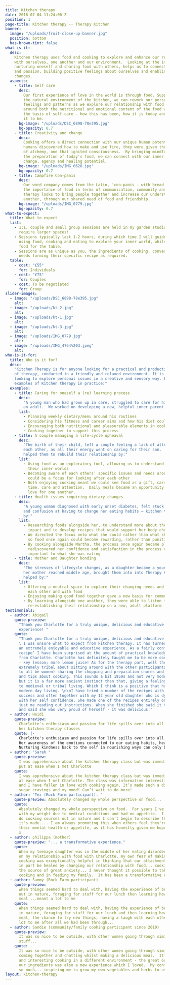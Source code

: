 ```yaml
---
title: Kitchen therapy
date: 2018-07-04 11:24:00 Z
position: 1
page-title: Kitchen therapy -- Therapy Kitchen
banner:
  image: "/uploads/fruit-close-up-banner.jpg"
  position: bottom
  has-brown-tint: false
what-is-it:
  desc:
    Kitchen therapy uses food and cooking to explore and enhance our relationships
    with ourselves, one another and our environment.  Looking at the importance of
    nurturing oneself and sharing food with others, helps us to connect with our creativity
    and passion, building positive feelings about ourselves and enabling helpful life
    changes.
  aspects:
    - title: Self care
      desc:
        Our first experience of love in the world is through food. Supported in
        the natural environment of the kitchen, we can rework our personal stories,
        feelings and patterns as we explore our relationship with food.  Our mindfulness
        around both the nutritional and emotional content of the food we make forms
        the basis of self-care - how this has been, how it is today and how we intend
        it to be.
      bg-image: "/uploads/DSC_6898-78e395.jpg"
      bg-opacity: 0.7
    - title: Creativity and change
      desc:
        Cooking offers a direct connection with our unique human potential.  When
        humans discovered how to make and use fire, they were given their first taste
        of alchemy, one that ignited consciousness.  By bringing mindful attention to
        the preparation of today's food, we can connect with our inner capacity for
        change, agency and healing potential.
      bg-image: "/uploads/IMG_0628.jpg"
      bg-opacity: 0.7
    - title: Campfire Con-panis
      desc:
        Our word company comes from the Latin, 'con-panis - with bread', reflecting
        the importance of food in terms of communication, community and connection.  Kitchen
        therapy looks to bring people together and increase our understanding of one
        another, through our shared need of food and friendship.
      bg-image: "/uploads/IMG_0779.jpg"
      bg-opacity: 0.7
what-to-expect:
  title: What to expect
  list:
    - 1:1, couple and small group sessions are held in my garden studio, larger groups
      require larger spaces!
    - Sessions typically last 1-2 hours, during which time I will guide you through
      using food, cooking and eating to explore your inner world, whilst making great
      food for the table.
    - Sessions are as unique as you, the ingredients of cooking, conversation, dietary
      needs forming their specific recipe as required.
  table:
    - cost: "£55"
      for: Individuals
    - cost: "£75"
      for: Couples
    - cost: To be negotiated
      for: Group
slider-images:
  - image: "/uploads/DSC_6898-78e395.jpg"
    alt:
  - image: "/uploads/kt-2.jpg"
    alt:
  - image: "/uploads/kt-1.jpg"
    alt:
  - image: "/uploads/kt-3.jpg"
    alt:
  - image: "/uploads/IMG_0779.jpg"
    alt:
  - image: "/uploads/IMG_4764%203.jpeg"
    alt:
who-is-it-for:
  title: Who is it for?
  desc:
    "Kitchen Therapy is for anyone looking for a practical and productive form
    of therapy, conducted in a friendly and relaxed environment. It is for anyone
    looking to explore personal issues in a creative and sensory way. Below are some
    examples of Kitchen therapy in practice:"
  examples:
    - title: Caring for oneself a (re) learning process
      desc:
        "A young man who had grown up in care, struggled to care for himself as
        an adult.  We worked on developing a new, helpful inner parent by:"
      list:
        - Planning weekly dietary/menu around his routines
        - Considering his fitness and career aims and how his diet could support that
        - Encouraging both nutritional and pleasurable elements in cooking
        - Cooking together to support this process
    - title: A couple managing a life-cycle upheaval
      desc:
        "The birth of their child, left a couple feeling a lack of attention from
        each other, as all their energy went on caring for their son.  Kitchen therapy
        helped them to rebuild their relationship by:"
      list:
        - Using food as an exploratory tool, allowing us to understand and connect with
          their inner worlds
        - Becoming aware of each others’ specific issues and needs around food meant this
          could be a focus for looking after each other
        - Both enjoying cooking meant we could see food as a gift, carrying with it their
          time, care and attention.  Daily meals became an opportunity to feel and express
          love for one another.
    - title: Health issues requiring dietary changes
      desc:
        "A young woman diagnosed with early onset diabetes, felt stuck with resentment
        and confusion at having to change her eating habits – kitchen therapy helped
        by:"
      list:
        - Researching foods alongside her, to understand more about their nutritional
          impact and to develop recipes that would support her body chemistry
        - We directed the focus onto what she could rather than what she could not eat,
          so food once again could become rewarding, rather than punitive
        - By cooking alongside Martha, the process once again became pleasurable and doable.  She
          rediscovered her confidence and satisfaction in the process of cooking as equally
          important to what she was eating
    - title: Mother and Daughter bonding
      desc:
        "The stresses of lifecycle changes, as a daughter became a young woman as
        her mother reached middle age, brought them into into Therapy Kitchen, which
        helped by:"
      list:
        - Offering a neutral space to explore their changing needs and relationship with
          each other and with food
        - Enjoying making good food together gave a new basis for communication
        - By learning alongside one another, they were able to listen to each other again,
          re-establishing their relationship on a new, adult platform
testimonials:
  - author: Abigail
    quote-preview:
      "Thank you Charlotte for a truly unique, delicious and educative
      experience! "
    quote:
      "Thank you Charlotte for a truly unique, delicious and educative experience!
      \ I was unsure what to expect from kitchen therapy. It has turned out to been
      an extremely enjoyable and educative experience. As a fairly confident cook ‘off
      recipe’ I have been surprised at the amount of practical knowledge I have learnt
      from Charlotte. Charlotte has definitely taught me to be more confident with flavours
      - key lesson; more lemon juice! As for the therapy part, well there has been something
      extremely tribal about sitting around with the other participants (who just happened
      to all be women) sharing the chopping and preparation chores and swapping advice
      and tips about cooking. This sounds a bit 1950s and not very modern day feminist
      but it is a far more ancient instinct than that, giving a feeling of going back
      to medieval or tribal living. Which I think is a positive that has been lost in
      modern day living. \n\nI have tried a number of the recipes with some fantastic
      success and often together with my 12 year old daughter who is dyslexic and suffers
      with her self confidence. She made one of the recipes entirely on her own with
      just me reading out instructions. When she finished she said it tasted just perfect
      and said she was very proud of herself - it was delicious."
  - author: Heidi
    quote-preview:
      Charlotte's enthusiasm and passion for life spills over into all
      her kitchen therapy classes
    quote: |-
      Charlotte's enthusiasm and passion for life spills over into all her kitchen therapy classes, rekindling an inner eagerness to enter the kitchen once again.
      Her awareness of the emotions connected to our eating habits, healthy nutrition and cookery, offer skills in supporting self care and well being, playing an enormous role in our mental health today.
      Nurturing kindness back to the self in nourishing ways can only build confidence and aliveness, deepening further relationships to family, social and community through fun, healthy and creative cookery which Charlotte's classes truly ignite.
  - author: "Sarah "
    quote-preview:
      I was apprehensive about the kitchen therapy class but was immediately
      put at ease when I met Charlotte
    quote:
      I was apprehensive about the kitchen therapy class but was immediately put
      at ease when I met Charlotte. The class was informative interesting and interactive
      and I have fallen in love with cooking again. It’s made such a difference to my
      sugar cravings and my mood! Can’t wait to do more!
  - author: "Tez (Rock Farm participant). "
    quote-preview: Absolutely changed my whole perspective on food...
    quote:
      Absolutely changed my whole perspective on food.  For years I've struggled
      with my weight due to medical conditions and had no appetite.  I came along to
      do cooking courses out in nature and I can't begin to describe the difference
      it's made.... I am always promoting this when others feel they're struggling with
      their mental health or appetite, as it has honestly given me hope.  Thank you.
      x
  - author: philippa (mother)
    quote-preview: "... a transformative experience."
    quote:
      When my teenage daughter was in the middle of her eating disorder, reflecting
      on my relationship with food with Charlotte, my own fear of making mistakes when
      cooking was exceptionally helpful in thinking that our attachment wounds could
      in part be healed by changing our relationship with food... cooking is no longer
      the source of great anxiety... I never thought it possible to take such joy from
      cooking and in feeding my family.  It has been a transformative experience.
  - author: Sammy (Rock Farm participant)
    quote-preview:
      when things seemed hard to deal with, having the experience of being
      out in nature, foraging for stuff for our lunch then learning how to cook a healthy
      meal ...meant a lot to me
    quote:
      When things seemed hard to deal with, having the experience of being out
      in nature, foraging for stuff for our lunch and then learning how to cook a healthy
      meal, the chance to try new things, having a laugh with each other... meant a
      lot to me after all we had been through...
  - author: Sandie (community/family cooking participant since 2010)
    quote-preview:
      It was so nice to be outside, with other women going through similar
      stuff...
    quote:
      It was so nice to be outside, with other women going through similar stuff,
      coming together and chatting whilst making a delicious meal.  It was relaxing
      and interesting cooking in a different environment - the great outdoors.  Picking
      our ingredients was also a new experience which I loved.  My confidence has grown
      so much... inspiring me to grow my own vegetables and herbs to use at home.
layout: kitchen-therapy
---
```

